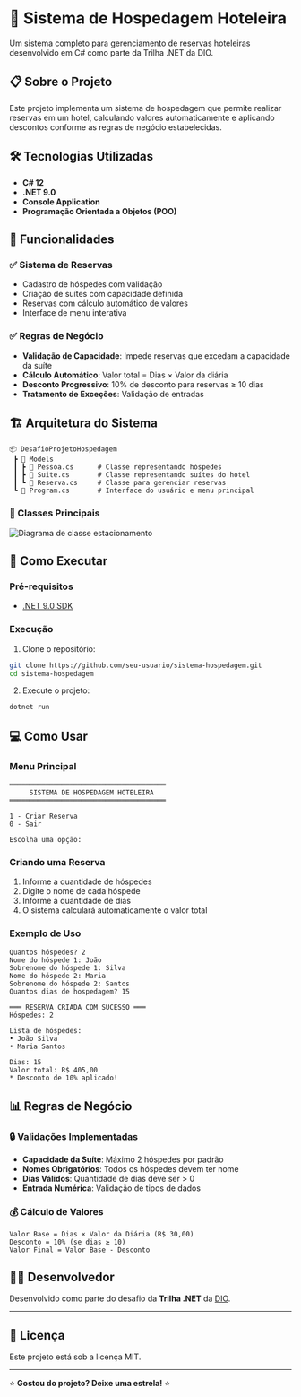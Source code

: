 # 🏨 Sistema de Hospedagem Hoteleira

Um sistema completo para gerenciamento de reservas hoteleiras desenvolvido em C# como parte da Trilha .NET da DIO.

## 📋 Sobre o Projeto

Este projeto implementa um sistema de hospedagem que permite realizar reservas em um hotel, calculando valores automaticamente e aplicando descontos conforme as regras de negócio estabelecidas.

## 🛠️ Tecnologias Utilizadas

- **C# 12**
- **.NET 9.0**
- **Console Application**
- **Programação Orientada a Objetos (POO)**

## 🎯 Funcionalidades

### ✅ Sistema de Reservas
- Cadastro de hóspedes com validação
- Criação de suítes com capacidade definida
- Reservas com cálculo automático de valores
- Interface de menu interativa

### ✅ Regras de Negócio
- **Validação de Capacidade**: Impede reservas que excedam a capacidade da suíte
- **Cálculo Automático**: Valor total = Dias × Valor da diária
- **Desconto Progressivo**: 10% de desconto para reservas ≥ 10 dias
- **Tratamento de Exceções**: Validação de entradas

## 🏗️ Arquitetura do Sistema

```
📦 DesafioProjetoHospedagem
 ┣ 📂 Models
 ┃ ┣ 📄 Pessoa.cs      # Classe representando hóspedes
 ┃ ┣ 📄 Suite.cs       # Classe representando suítes do hotel
 ┃ ┗ 📄 Reserva.cs     # Classe para gerenciar reservas
 ┗ 📄 Program.cs       # Interface do usuário e menu principal
```

### 🔧 Classes Principais

![Diagrama de classe estacionamento](diagrama_classe_hotel.png)

## 🚀 Como Executar

### Pré-requisitos
- [.NET 9.0 SDK](https://dotnet.microsoft.com/download/dotnet/8.0)

### Execução
1. Clone o repositório:
```bash
git clone https://github.com/seu-usuario/sistema-hospedagem.git
cd sistema-hospedagem
```

2. Execute o projeto:
```bash
dotnet run
```

## 💻 Como Usar

### Menu Principal
```
═══════════════════════════════════════
     SISTEMA DE HOSPEDAGEM HOTELEIRA    
═══════════════════════════════════════

1 - Criar Reserva
0 - Sair

Escolha uma opção:
```

### Criando uma Reserva
1. Informe a quantidade de hóspedes
2. Digite o nome de cada hóspede
3. Informe a quantidade de dias
4. O sistema calculará automaticamente o valor total

### Exemplo de Uso
```
Quantos hóspedes? 2
Nome do hóspede 1: João
Sobrenome do hóspede 1: Silva
Nome do hóspede 2: Maria
Sobrenome do hóspede 2: Santos
Quantos dias de hospedagem? 15

═══ RESERVA CRIADA COM SUCESSO ═══
Hóspedes: 2

Lista de hóspedes:
• João Silva
• Maria Santos

Dias: 15
Valor total: R$ 405,00
* Desconto de 10% aplicado!
```

## 📊 Regras de Negócio

### 🔒 Validações Implementadas
- **Capacidade da Suíte**: Máximo 2 hóspedes por padrão
- **Nomes Obrigatórios**: Todos os hóspedes devem ter nome
- **Dias Válidos**: Quantidade de dias deve ser > 0
- **Entrada Numérica**: Validação de tipos de dados

### 💰 Cálculo de Valores
```
Valor Base = Dias × Valor da Diária (R$ 30,00)
Desconto = 10% (se dias ≥ 10)
Valor Final = Valor Base - Desconto
```

## 👨‍💻 Desenvolvedor

Desenvolvido como parte do desafio da **Trilha .NET** da [DIO](https://www.dio.me).

---

## 📄 Licença

Este projeto está sob a licença MIT.

---

⭐ **Gostou do projeto? Deixe uma estrela!** ⭐